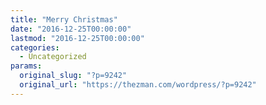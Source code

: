 ```yaml
---
title: "Merry Christmas"
date: "2016-12-25T00:00:00"
lastmod: "2016-12-25T00:00:00"
categories:
  - Uncategorized
params:
  original_slug: "?p=9242"
  original_url: "https://thezman.com/wordpress/?p=9242"
---
```



